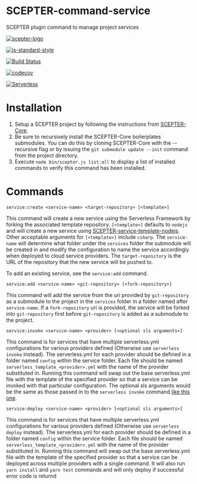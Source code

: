 # SCEPTER-command-service
SCEPTER plugin command to manage project services

[![scepter-logo](http://res.cloudinary.com/source-4-society/image/upload/v1514622047/scepter_hzpcqt.png)](https://github.com/source4societyorg/SCEPTER-core)

[![js-standard-style](https://cdn.rawgit.com/standard/standard/master/badge.svg)](http://standardjs.com)

[![Build Status](https://travis-ci.org/source4societyorg/SCEPTER-command-service.svg?branch=master)](https://travis-ci.org/source4societyorg/SCEPTER-command-service)

[![codecov](https://codecov.io/gh/source4societyorg/SCEPTER-command-service/branch/master/graph/badge.svg)](https://codecov.io/gh/source4societyorg/SCEPTER-command-service)

[![Serverless](http://public.serverless.com/badges/v1.svg)](http://serverless.com)

# Installation

1. Setup a SCEPTER project by following the instructions from [SCEPTER-Core](https://github.com/source4societyorg/SCEPTER-core).
2. Be sure to recursively install the SCEPTER-Core boilerplates submodules. You can do this by cloning SCEPTER-Core with the --recursive flag or by issuing the `git submodule update --init` command from the project directory.
3. Execute `node bin/scepter.js list:all` to display a list of installed commands to verify this command has been installed.

# Commands

`service:create <service-name> <target-repository> [<template>]`

This command will create a new service using the Serverless Framework by forking the associated template repository. `[<template>]` defaults to `nodejs` and will create a new service using [SCEPTER-service-template-nodejs](https://github.com/source4societyorg/SCEPTER-service-template-nodejs). Other acceptable arguments for `[<template>]` include `csharp`. The `service-name` will determine what folder under the `services` folder the submodule will be created in and modify the configuration to name the service accordingly when deployed to cloud service providers. The `target-repository` is the URL of the repository that the new service will be pushed to. 

To add an existing service, see the `service:add` command.

`service:add <service-name> <git-repository> [<fork-repository>]`

This command will add the service from the uri provided by `git-repository` as a submodule to the project in the `services` folder in a folder named after `service-name`. If a `fork-repository` uri is provided, the service will be forked into `git-repository` first before `git-repository` is added as a submodule to the project.

`service:invoke <service-name> <provider> [<optional sls arguments>]`

This command is for services that have multiple serverless.yml configurations for various providers defined (Otherwise use `serverless invoke` instead). The serverless.yml for each provider should be defined in a folder named `config` within the service folder. Each file should be named `serverless_template_<provider>.yml` with the name of the provider substituted in. Running this command will swap out the base serverless.yml file with the template of the specified provider so that a service can be invoked with that particular configuration. The optional sls arguments would be the same as those passed in to the `serverless invoke` command [like this one](https://serverless.com/framework/docs/providers/aws/cli-reference/invoke/).

`service:deploy <service-name> <provider> [<optional sls arguments>]`

This command is for services that have multiple serverless.yml configurations for various providers defined (Otherwise use `serverless deploy` instead). The serverless.yml for each provider should be defined in a folder named `config` within the service folder. Each file should be named `serverless_template_<provider>.yml` with the name of the provider substituted in. Running this command will swap out the base serverless.yml file with the template of the specified provider so that a service can be deployed across multiple providers with a single command. It will also run `yarn install` and `yarn test` commands and will only deploy if successful error code is returnd